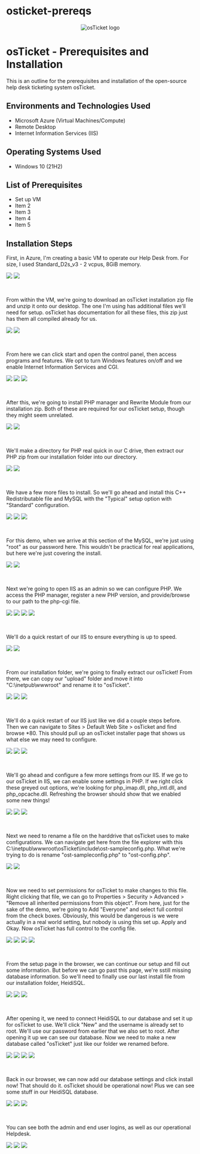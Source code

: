 # osticket-prereqs

<p align="center">
<img src="https://i.imgur.com/Clzj7Xs.png" alt="osTicket logo"/>
</p>

<h1>osTicket - Prerequisites and Installation</h1>
This is an outline for the prerequisites and installation of the open-source help desk ticketing system osTicket.<br />

<h2>Environments and Technologies Used</h2>

- Microsoft Azure (Virtual Machines/Compute)
- Remote Desktop
- Internet Information Services (IIS)

<h2>Operating Systems Used </h2>

- Windows 10</b> (21H2)

<h2>List of Prerequisites</h2>

- Set up VM
- Item 2
- Item 3
- Item 4
- Item 5

<h2>Installation Steps</h2>

<p>
First, in Azure, I'm creating a basic VM to operate our Help Desk from. For size, I used Standard_D2s_v3 - 2 vcpus, 8GiB memory. 
</p>
<p>
<img src=https://i.imgur.com/jVpWRlC.png/>
  <img src=https://i.imgur.com/wzbkNZl.png/>
</p>
<br />

<p>
From within the VM, we're going to download an osTicket installation zip file and unzip it onto our desktop. The one I'm using has additional files we'll need for setup. osTicket has documentation for all these files, this zip just has them all compiled already for us.
</p>
<p>
<img src=https://i.imgur.com/6qnobCe.png/>
  <img src=https://i.imgur.com/n9fPIyq.png/>
</p>
<br />

<p>
From here we can click start and open the control panel, then access programs and features. We opt to turn Windows features on/off and we enable Internet Information Services and CGI. 
</p>
<p>
<img src=https://i.imgur.com/AHXVFqd.png/>
  <img src=https://i.imgur.com/MWINerv.png/>
  <img src=https://i.imgur.com/aEzRLog.png/>
</p>
<br />

<p>
After this, we're going to install PHP manager and Rewrite Module from our installation zip. Both of these are required for our osTicket setup, though they might seem unrelated.
</p>
<p>
<img src=https://i.imgur.com/prqELE7.png/>
  <img src=https://i.imgur.com/3OAa7Q9.png/>
</p>
<br />

<p>
We'll make a directory for PHP real quick in our C drive, then extract our PHP zip from our installation folder into our directory.
</p>
<p>
<img src=https://i.imgur.com/l7YeoXq.png/>
  <img src=https://i.imgur.com/6D5uHKS.png/>
</p>
<br />

<p>
We have a few more files to install. So we'll go ahead and install this C++ Redistributable file and MySQL with the "Typical" setup option with "Standard" configuration.
</p>
<p>
<img src=https://i.imgur.com/2bXQNvH.png/>
  <img src=https://i.imgur.com/oq0E49W.png/>
  <img src=https://i.imgur.com/3QZPBeq.png/>
</p>
<br />

<p>
For this demo, when we arrive at this section of the MySQL, we're just using "root" as our password here. This wouldn't be practical for real applications, but here we're just covering the install. 
</p>
<p>
<img src=https://i.imgur.com/garkODX.png/>
  <img src=https://i.imgur.com/C1cERCR.png>
</p>
<br />

<p>
Next we're going to open IIS as an admin so we can configure PHP. We access the PHP manager, register a new PHP version, and provide/browse to our path to the php-cgi file. 
</p>
<p>
<img src=https://i.imgur.com/dWh2vuJ.png/>
  <img src=https://i.imgur.com/YBf7vZj.png/>
  <img src=https://i.imgur.com/fBVKYTY.png/>
  <img src=https://i.imgur.com/dwPR9Jd.png/>
</p>
<br />

<p>
We'll do a quick restart of our IIS to ensure everything is up to speed.
</p>
<p>
<img src=https://i.imgur.com/6BBJ2g9.png/>
  <img src=https://i.imgur.com/pVvfcxD.png/>
</p>
<br />

<p>
From our installation folder, we're going to finally extract our osTicket! From there, we can copy our "upload" folder and move it into "C:\inetpub\wwwroot" and rename it to "osTicket".
</p>
<p>
<img src=https://i.imgur.com/vzvxYu3.png/>
  <img src=https://i.imgur.com/ALebDsl.png/>
  <img src=https://i.imgur.com/s4jPAUn.png/>
</p>
<br />

<p>
We'll do a quick restart of our IIS just like we did a couple steps before. Then we can navigate to Sites > Default Web Site > osTicket and find browse *80. This should pull up an osTicket installer page that shows us what else we may need to configure. 
</p>
<p>
  <img src=https://i.imgur.com/JjphPUu.png/>
  <img src=https://i.imgur.com/Z7xs7nN.png/>
  <img src=https://i.imgur.com/z5MqsAG.png/>
</p>
<br />

<p>
We'll go ahead and configure a few more settings from our IIS. If we go to our osTicket in IIS, we can enable some settings in PHP. If we right click these greyed out options, we're looking for php_imap.dll, php_intl.dll, and php_opcache.dll. Refreshing the browser should show that we enabled some new things!
</p>
<p>
<img src=https://i.imgur.com/eOcQRtK.png/>
  <img src=https://i.imgur.com/qyNCZ19.png/>
  <img src=https://i.imgur.com/FXYWkxv.png/>
</p>
<br />

<p>
Next we need to rename a file on the harddrive that osTicket uses to make configurations. We can navigate get here from the file explorer with this C:\inetpub\wwwroot\osTicket\include\ost-sampleconfig.php. What we're trying to do is rename "ost-sampleconfig.php" to "ost-config.php".
</p>
<p>
<img src=https://i.imgur.com/7LiAERG.png/>
  <img src=https://i.imgur.com/vAE1Gz5.png/>
</p>
<br />

<p>
Now we need to set permissions for osTicket to make changes to this file. Right clicking that file, we can go to Properties > Security > Advanced > "Remove all inherited permissions from this object". From here, just for the sake of the demo, we're going to Add "Everyone" and select full control from the check boxes. Obviously, this would be dangerous is we were actually in a real world setting, but nobody is using this set up. Apply and Okay. Now osTicket has full control to the config file. 
</p>
<p>
<img src=https://i.imgur.com/hfWdsie.png/>
  <img src=https://i.imgur.com/mPZalRG.png/>
  <img src=https://i.imgur.com/wOZSFMh.png/>
  <img src=https://i.imgur.com/B1Qkd6m.png/>
</p>
<br />

<p>
From the setup page in the browser, we can continue our setup and fill out some information. But before we can go past this page, we're sstill missing database information. So we'll need to finally use our last install file from our installation folder, HeidiSQL.
</p>
<p>
<img src=https://i.imgur.com/whUBbnK.png/>
  <img src=https://i.imgur.com/uysnFRs.png/>
  <img src=https://i.imgur.com/pe6zC6A.png/>
</p>
<br />

<p>
After opening it, we need to connect HeidiSQL to our database and set it up for osTicket to use. We'll click "New" and the username is already set to root. We'll use our password from earlier that we also set to root. After opening it up we can see our database. Now we need to make a new database called "osTicket" just like our folder we renamed before. 
</p>
<p>
<img src=https://i.imgur.com/lhd5EGv.png/>
  <img src=https://i.imgur.com/8DCfxGE.png/>
  <img src=https://i.imgur.com/FTd1VDC.png/>
  <img src=https://i.imgur.com/h9fS5Jv.png/>
</p>
<br />

<p>
Back in our browser, we can now add our database settings and click install now! That should do it. osTicket should be operational now! Plus we can see some stuff in our HeidiSQL database. 
</p>
<p>
<img src=https://i.imgur.com/ZwFPUQk.png/>
  <img src=https://i.imgur.com/YWysw04.png/>
  <img src=https://i.imgur.com/fi0hAkX.png/>
</p>
<br />

<p>
You can see both the admin and end user logins, as well as our operational Helpdesk.
</p>
<p>
<img src=https://i.imgur.com/5LL8aFP.png/>
  <img src=https://i.imgur.com/YLKTwV9.png/>
  <img src=https://i.imgur.com/9jRxLIT.png/>
</p>
<br />

